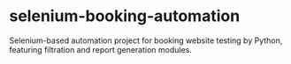 # selenium-booking-automation
 Selenium-based automation project for booking website testing by Python, featuring filtration and report generation modules.
